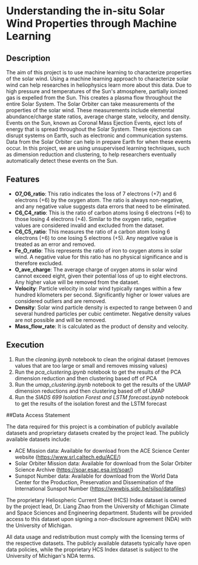 # Understanding the in-situ Solar Wind Properties through Machine Learning

## Description

The aim of this project is to use machine learning to characterize properties of the solar wind. Using a machine learning approach to characterize solar wind can help researches in heliophysics learn more about this data.  Due to high pressure and temperatures of the Sun's atmosphere, partially ionized gas is expelled from the Sun.  This creates a plasma flow throughout the entire Solar System.  The Solar Orbiter can take measurements of the properties of the solar wind.  These measurements include elemental abundance/charge state ratios, average charge state, velocity, and density.  Events on the Sun, known as Coronal Mass Ejection Events, eject lots of energy that is spread throughout the Solar System.  These ejections can disrupt systems on Earth, such as electronic and communication systems. Data from the Solar Orbiter can help in prepare Earth for when these events occur.  In this project, we are using unsupervised learning techniques, such as dimension reduction and clustering, to help researchers eventually automatically detect these events on the Sun.  

## Features

- **O7_O6_ratio**: This ratio indicates the loss of 7 electrons (+7) and 6 electrons (+6) by the oxygen atom. The ratio is always non-negative, and any negative value suggests data errors that need to be eliminated.
- **C6_C4_ratio**: This is the ratio of carbon atoms losing 6 electrons (+6) to those losing 4 electrons (+4). Similar to the oxygen ratio, negative values are considered invalid and excluded from the dataset.
- **C6_C5_ratio**: This measures the ratio of a carbon atom losing 6 electrons (+6) to one losing 5 electrons (+5). Any negative value is treated as an error and removed.
- **Fe_O_ratio**: This represents the ratio of iron to oxygen atoms in solar wind. A negative value for this ratio has no physical significance and is therefore excluded.
- **O_ave_charge**: The average charge of oxygen atoms in solar wind cannot exceed eight, given their potential loss of up to eight electrons. Any higher value will be removed from the dataset.
- **Velocity**: Particle velocity in solar wind typically ranges within a few hundred kilometers per second. Significantly higher or lower values are considered outliers and are removed.
- **Density**: Solar wind particle density is expected to range between 0 and several hundred particles per cubic centimeter. Negative density values are not possible and will be removed.
- **Mass_flow_rate**: It is calculated as the product of density and velocity.

## Execution

1.  Run the _cleaning.ipynb_ notebook to clean the original dataset (removes values that are too large or small and removes missing values)
2.  Run the _pca_clustering.ipynb_ notebook to get the results of the PCA dimension reduction and then clustering based off of PCA
3.  Run the _umap_clustering.ipynb_ notebook to get the results of the UMAP dimension reductions and then clustering based off of UMAP
4.  Run the _SIADS 699 Isolation Forest and LSTM forecast.ipynb_ notebook to get the results of the isolation forest and the LSTM forecast


##Data Access Statement

The data required for this project is a combination of publicly available datasets and proprietary datasets created by the project lead. The publicly available datasets include:

- ACE Mission data: Available for download from the ACE Science Center website (https://www.srl.caltech.edu/ACE/)
- Solar Orbiter Mission data: Available for download from the Solar Orbiter Science Archive (https://soar.esac.esa.int/soar/)
- Sunspot Number data: Available for download from the World Data Center for the Production, Preservation and Dissemination of the International Sunspot Number (https://wwwbis.sidc.be/silso/datafiles)

The proprietary Heliospheric Current Sheet (HCS) Index dataset is owned by the project lead, Dr. Liang Zhao from the University of Michigan Climate and Space Sciences and Engineering department. Students will be provided access to this dataset upon signing a non-disclosure agreement (NDA) with the University of Michigan.

All data usage and redistribution must comply with the licensing terms of the respective datasets. The publicly available datasets typically have open data policies, while the proprietary HCS Index dataset is subject to the University of Michigan's NDA terms.
